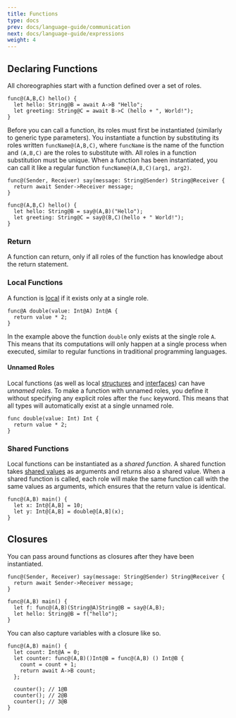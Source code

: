 ```yaml
---
title: Functions
type: docs
prev: docs/language-guide/communication
next: docs/language-guide/expressions
weight: 4
---
```


## Declaring Functions

All choreographies start with a function defined over a set of roles.

```tempo {filename=Tempo}
func@(A,B,C) hello() {
  let hello: String@B = await A->B "Hello";
  let greeting: String@C = await B->C (hello + ", World!");
}
```

Before you can call a function, its roles must first be instantiated (similarly to generic type parameters).
You instantiate a function by substituting its roles written `funcName@(A,B,C)`, where `funcName` is the name of the function and `(A,B,C)` are the roles to substitute with.
All roles in a function substitution must be unique.
When a function has been instantiated, you can call it like a regular function `funcName@(A,B,C)(arg1, arg2)`.

```tempo {filename=Tempo}
func@(Sender, Receiver) say(message: String@Sender) String@Receiver {
  return await Sender->Receiver message;
}

func@(A,B,C) hello() {
  let hello: String@B = say@(A,B)("Hello");
  let greeting: String@C = say@(B,C)(hello + " World!");
}
```

### Return

A function can return, only if all roles of the function has knowledge about the return statement.

### Local Functions

A function is [local](/docs/language-guide/types-roles/#local-roles) if it exists only at a single role.

```tempo {filename=Tempo}
func@A double(value: Int@A) Int@A {
  return value * 2;
}
```

In the example above the function `double` only exists at the single role `A`.
This means that its computations will only happen at a single process when executed,
similar to regular functions in traditional programming languages.

#### Unnamed Roles

Local functions (as well as local [structures](/docs/language-guide/composite-types/#structures) and [interfaces](/docs/language-guide/interfaces/)) can have _unnamed roles_.
To make a function with unnamed roles, you define it without specifying any explicit roles after the `func` keyword.
This means that all types will automatically exist at a single unnamed role.

```tempo {filename=Tempo}
func double(value: Int) Int {
  return value * 2;
}
```

### Shared Functions

Local functions can be instantiated as a _shared function_.
A shared function takes [shared values](/docs/language-guide/types-roles/#shared-roles) as arguments and returns also a shared value.
When a shared function is called, each role will make the same function call with the same values as arguments, which ensures that the return value is identical.

```tempo {filename=Tempo}
func@(A,B) main() {
  let x: Int@[A,B] = 10;
  let y: Int@[A,B] = double@[A,B](x);
}
```

## Closures

You can pass around functions as closures after they have been instantiated.

```tempo {filename=Tempo}
func@(Sender, Receiver) say(message: String@Sender) String@Receiver {
  return await Sender->Receiver message;
}

func@(A,B) main() {
  let f: func@(A,B)(String@A)String@B = say@(A,B);
  let hello: String@B = f("hello");
}
```

You can also capture variables with a closure like so.

```tempo {filename=Tempo}
func@(A,B) main() {
  let count: Int@A = 0;
  let counter: func@(A,B)()Int@B = func@(A,B) () Int@B {
    count = count + 1;
    return await A->B count;
  };

  counter(); // 1@B
  counter(); // 2@B
  counter(); // 3@B
}
```
